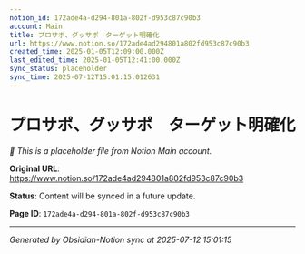 ```yaml
---
notion_id: 172ade4a-d294-801a-802f-d953c87c90b3
account: Main
title: プロサポ、グッサポ　ターゲット明確化
url: https://www.notion.so/172ade4ad294801a802fd953c87c90b3
created_time: 2025-01-05T12:09:00.000Z
last_edited_time: 2025-01-05T12:41:00.000Z
sync_status: placeholder
sync_time: 2025-07-12T15:01:15.012631
---
```


# プロサポ、グッサポ　ターゲット明確化

*🔄 This is a placeholder file from Notion Main account.*

**Original URL**: https://www.notion.so/172ade4ad294801a802fd953c87c90b3

**Status**: Content will be synced in a future update.

**Page ID**: `172ade4a-d294-801a-802f-d953c87c90b3`

---

*Generated by Obsidian-Notion sync at 2025-07-12 15:01:15*
